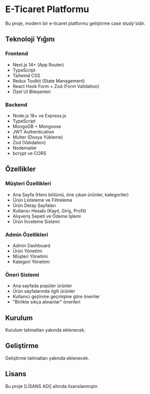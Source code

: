 # E-Ticaret Platformu

Bu proje, modern bir e-ticaret platformu geliştirme case study'sidir.

## Teknoloji Yığını

### Frontend

- Next.js 14+ (App Router)
- TypeScript
- Tailwind CSS
- Redux Toolkit (State Management)
- React Hook Form + Zod (Form Validation)
- Özel UI Bileşenleri

### Backend

- Node.js 18+ ve Express.js
- TypeScript
- MongoDB + Mongoose
- JWT Authentication
- Multer (Dosya Yükleme)
- Zod (Validation)
- Nodemailer
- bcrypt ve CORS

## Özellikler

### Müşteri Özellikleri

- Ana Sayfa (Hero bölümü, öne çıkan ürünler, kategoriler)
- Ürün Listeleme ve Filtreleme
- Ürün Detay Sayfaları
- Kullanıcı Hesabı (Kayıt, Giriş, Profil)
- Alışveriş Sepeti ve Ödeme İşlemi
- Ürün İnceleme Sistemi

### Admin Özellikleri

- Admin Dashboard
- Ürün Yönetimi
- Müşteri Yönetimi
- Kategori Yönetimi

### Öneri Sistemi

- Ana sayfada popüler ürünler
- Ürün sayfalarında ilgili ürünler
- Kullanıcı gezinme geçmişine göre öneriler
- "Birlikte sıkça alınanlar" önerileri

## Kurulum

Kurulum talimatları yakında eklenecek.

## Geliştirme

Geliştirme talimatları yakında eklenecek.

## Lisans

Bu proje [LİSANS ADI] altında lisanslanmıştır.
